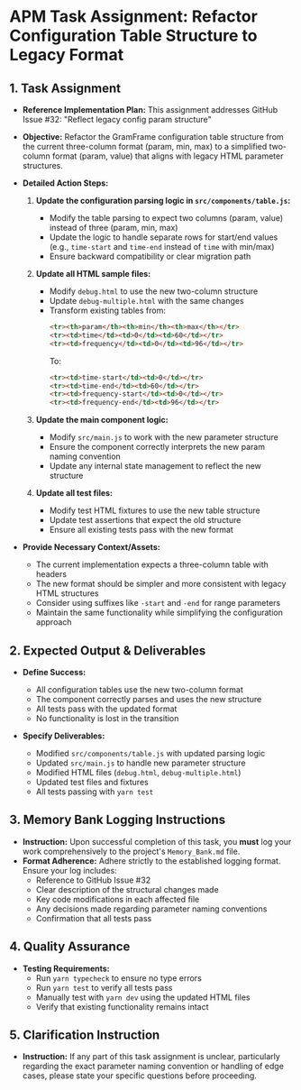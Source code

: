 # APM Task Assignment: Refactor Configuration Table Structure to Legacy Format

## 1. Task Assignment

*   **Reference Implementation Plan:** This assignment addresses GitHub Issue #32: "Reflect legacy config param structure"
*   **Objective:** Refactor the GramFrame configuration table structure from the current three-column format (param, min, max) to a simplified two-column format (param, value) that aligns with legacy HTML parameter structures.

*   **Detailed Action Steps:**
    1. **Update the configuration parsing logic in `src/components/table.js`:**
        - Modify the table parsing to expect two columns (param, value) instead of three (param, min, max)
        - Update the logic to handle separate rows for start/end values (e.g., `time-start` and `time-end` instead of `time` with min/max)
        - Ensure backward compatibility or clear migration path

    2. **Update all HTML sample files:**
        - Modify `debug.html` to use the new two-column structure
        - Update `debug-multiple.html` with the same changes
        - Transform existing tables from:
          ```html
          <tr><th>param</th><th>min</th><th>max</th></tr>
          <tr><td>time</td><td>0</td><td>60</td></tr>
          <tr><td>frequency</td><td>0</td><td>96</td></tr>
          ```
          To:
          ```html
          <tr><td>time-start</td><td>0</td></tr>
          <tr><td>time-end</td><td>60</td></tr>
          <tr><td>frequency-start</td><td>0</td></tr>
          <tr><td>frequency-end</td><td>96</td></tr>
          ```

    3. **Update the main component logic:**
        - Modify `src/main.js` to work with the new parameter structure
        - Ensure the component correctly interprets the new param naming convention
        - Update any internal state management to reflect the new structure

    4. **Update all test files:**
        - Modify test HTML fixtures to use the new table structure
        - Update test assertions that expect the old structure
        - Ensure all existing tests pass with the new format

*   **Provide Necessary Context/Assets:**
    - The current implementation expects a three-column table with headers
    - The new format should be simpler and more consistent with legacy HTML structures
    - Consider using suffixes like `-start` and `-end` for range parameters
    - Maintain the same functionality while simplifying the configuration approach

## 2. Expected Output & Deliverables

*   **Define Success:** 
    - All configuration tables use the new two-column format
    - The component correctly parses and uses the new structure
    - All tests pass with the updated format
    - No functionality is lost in the transition

*   **Specify Deliverables:**
    - Modified `src/components/table.js` with updated parsing logic
    - Updated `src/main.js` to handle new parameter structure
    - Modified HTML files (`debug.html`, `debug-multiple.html`)
    - Updated test files and fixtures
    - All tests passing with `yarn test`

## 3. Memory Bank Logging Instructions

*   **Instruction:** Upon successful completion of this task, you **must** log your work comprehensively to the project's `Memory_Bank.md` file.
*   **Format Adherence:** Adhere strictly to the established logging format. Ensure your log includes:
    - Reference to GitHub Issue #32
    - Clear description of the structural changes made
    - Key code modifications in each affected file
    - Any decisions made regarding parameter naming conventions
    - Confirmation that all tests pass

## 4. Quality Assurance

*   **Testing Requirements:**
    - Run `yarn typecheck` to ensure no type errors
    - Run `yarn test` to verify all tests pass
    - Manually test with `yarn dev` using the updated HTML files
    - Verify that existing functionality remains intact

## 5. Clarification Instruction

*   **Instruction:** If any part of this task assignment is unclear, particularly regarding the exact parameter naming convention or handling of edge cases, please state your specific questions before proceeding.